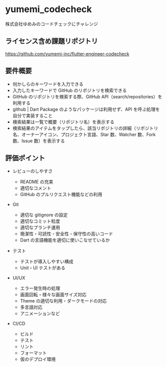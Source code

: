 # yumemi_codecheck

株式会社ゆめみのコードチェックにチャレンジ

## ライセンス含め課題リポジトリ
https://github.com/yumemi-inc/flutter-engineer-codecheck

## 要件概要
- 何かしらのキーワードを入力できる
- 入力したキーワードで GitHub のリポジトリを検索できる
- GitHub のリポジトリを検索する際、GitHub API（search/repositories）を利用する
- github | Dart Package のようなパッケージは利用せず、API を呼ぶ処理を自分で実装すること
- 検索結果は一覧で概要（リポジトリ名）を表示する
- 検索結果のアイテムをタップしたら、該当リポジトリの詳細（リポジトリ名、オーナーアイコン、プロジェクト言語、Star 数、Watcher 数、Fork 数、Issue 数）を表示する

## 評価ポイント
- レビューのしやすさ
  - README の充実
  - 適切なコメント
  - GitHub のプルリクエスト機能などの利用

- Git
  - 適切な gitignore の設定
  - 適切なコミット粒度
  - 適切なブランチ運用
  - 簡潔性・可読性・安全性・保守性の高いコード
  - Dart の言語機能を適切に使いこなせているか

- テスト
  - テストが導入しやすい構成
  - Unit・UI テストがある

- UI/UX
  - エラー発生時の処理
  - 画面回転・様々な画面サイズ対応
  - Theme の適切な利用・ダークモードの対応
  - 多言語対応
  - アニメーションなど

- CI/CD
  - ビルド
  - テスト
  - リント
  - フォーマット
  - 仮のデプロイ環境
